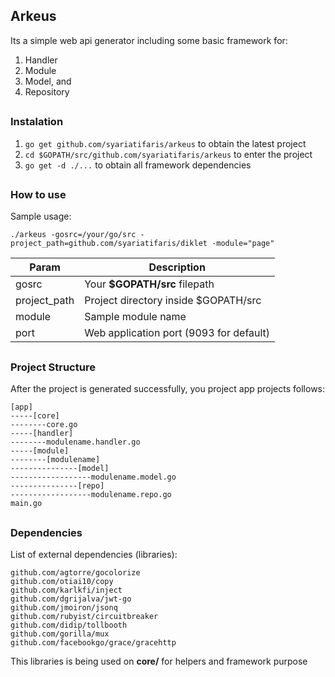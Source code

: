 ## Arkeus


Its a simple web api generator including some basic framework for:

1. Handler
2. Module
3. Model, and
4. Repository

##
### Instalation

1. `go get github.com/syariatifaris/arkeus` to obtain the latest project
2. `cd $GOPATH/src/github.com/syariatifaris/arkeus` to enter the project
3. `go get -d ./...` to obtain all framework dependencies

##
### How to use

Sample usage: 
```$xslt
./arkeus -gosrc=/your/go/src -project_path=github.com/syariatifaris/diklet -module="page"
```

| Param  | Description |
| ------------- | ------------- |
| gosrc  | Your **$GOPATH/src** filepath  |
| project_path  | Project directory inside $GOPATH/src  |
| module  | Sample module name  |
| port  | Web application port (9093 for default)  |


##
### Project Structure

After the project is generated successfully, you project app projects follows:
```$xslt
[app]
-----[core]
--------core.go
-----[handler]
--------modulename.handler.go
-----[module]
--------[modulename]
---------------[model]
------------------modulename.model.go
---------------[repo]
------------------modulename.repo.go
main.go

```

##
### Dependencies

List of external dependencies (libraries):


```$xslt
github.com/agtorre/gocolorize
github.com/otiai10/copy 
github.com/karlkfi/inject
github.com/dgrijalva/jwt-go
github.com/jmoiron/jsonq
github.com/rubyist/circuitbreaker
github.com/didip/tollbooth
github.com/gorilla/mux
github.com/facebookgo/grace/gracehttp
```

This libraries is being used on **core/** for helpers and framework purpose